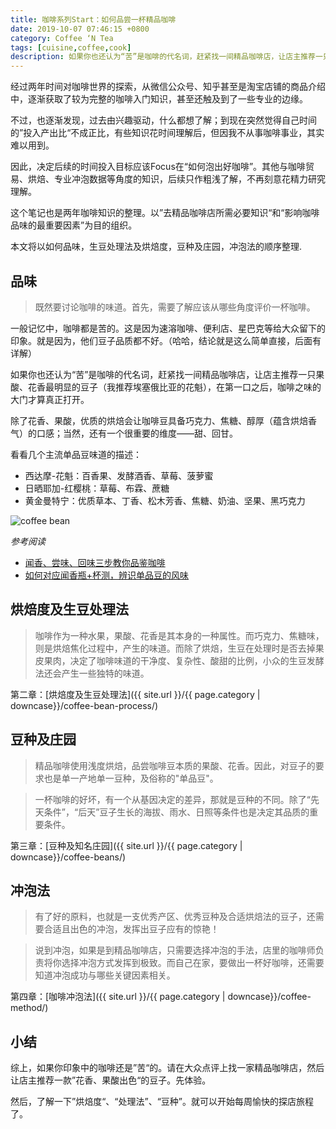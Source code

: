 ```yaml
---
title: 咖啡系列Start：如何品尝一杯精品咖啡
date: 2019-10-07 07:46:15 +0800
category: Coffee ‘N Tea
tags: [cuisine,coffee,cook]
description: 如果你也还认为“苦”是咖啡的代名词，赶紧找一间精品咖啡店，让店主推荐一只果酸、花香最明显的豆子（我推荐埃塞俄比亚的花魁），在第一口之后，咖啡之味的大门才算真正打开。
---
```


经过两年时间对咖啡世界的探索，从微信公众号、知乎甚至是淘宝店铺的商品介绍中，逐渐获取了较为完整的咖啡入门知识，甚至还触及到了一些专业的边缘。

不过，也逐渐发现，过去由兴趣驱动，什么都想了解；到现在突然觉得自己时间的”投入产出比“不成正比，有些知识花时间理解后，但因我不从事咖啡事业，其实难以用到。

因此，决定后续的时间投入目标应该Focus在“如何泡出好咖啡”。其他与咖啡贸易、烘焙、专业冲泡数据等角度的知识，后续只作粗浅了解，不再刻意花精力研究理解。

这个笔记也是两年咖啡知识的整理。以”去精品咖啡店所需必要知识“和“影响咖啡品味的最重要因素”为目的组织。

本文将以如何品味，生豆处理法及烘焙度，豆种及庄园，冲泡法的顺序整理.

## 品味

> 既然要讨论咖啡的味道。首先，需要了解应该从哪些角度评价一杯咖啡。

一般记忆中，咖啡都是苦的。这是因为速溶咖啡、便利店、星巴克等给大众留下的印象。就是因为，他们豆子品质都不好。（哈哈，结论就是这么简单直接，后面有详解）

如果你也还认为“苦”是咖啡的代名词，赶紧找一间精品咖啡店，让店主推荐一只果酸、花香最明显的豆子（我推荐埃塞俄比亚的花魁），在第一口之后，咖啡之味的大门才算真正打开。

除了花香、果酸，优质的烘焙会让咖啡豆具备巧克力、焦糖、醇厚（蕴含烘焙香气）的口感；当然，还有一个很重要的维度——甜、回甘。

看看几个主流单品豆味道的描述：
* 西达摩-花魁：百香果、发酵酒香、草莓、菠萝蜜
* 日晒耶加-红樱桃：草莓、布霖、蔗糖
* 黄金曼特宁：优质草本、丁香、松木芳香、焦糖、奶油、坚果、黑巧克力

![coffee bean](
https://chenblog.oss-cn-hongkong.aliyuncs.com/coffee/pic8.jpg)

*参考阅读*
* [闻香、尝味、回味三步教你品鉴咖啡](https://mp.weixin.qq.com/s?__biz=MzA4MjQwMjcxMw==&mid=2654795091&idx=3&sn=fdaff2fcd4d1255e51052a493e30563b&chksm=844e19a5b33990b3f9b3dd1ebf26090fe719908c308a677b3e0c7dcb5b2449267138cef45ef4&mpshare=1&scene=1&srcid=&sharer_sharetime=1570932219392&sharer_shareid=32cb5ecf20d7cf40d0444448d940c526#rd)
* [如何对应闻香瓶+杯测，辨识单品豆的风味](https://mp.weixin.qq.com/s?__biz=MzA4MjQwMjcxMw==&mid=2654795996&idx=3&sn=c7439972e11b556235a8e88767a62258&chksm=844e142ab3399d3c6730dc39e5c7c4e1511bed9c6d98d563ec45612e1f71aea8f0be55bfb938&mpshare=1&scene=1&srcid=1013AgEvmzKIbWSbKOYepX4j&sharer_sharetime=1570897618118&sharer_shareid=32cb5ecf20d7cf40d0444448d940c526#rd)

## 烘焙度及生豆处理法

> 咖啡作为一种水果，果酸、花香是其本身的一种属性。而巧克力、焦糖味，则是烘焙焦化过程中，产生的味道。而除了烘焙，生豆在处理时是否去掉果皮果肉，决定了咖啡味道的干净度、复杂性、酸甜的比例，小众的生豆发酵法还会产生一些独特的味道。

第二章：[烘焙度及生豆处理法]({{ site.url }}/{{ page.category | downcase}}/coffee-bean-process/)

## 豆种及庄园

> 精品咖啡使用浅度烘焙，品尝咖啡豆本质的果酸、花香。因此，对豆子的要求也是单一产地单一豆种，及俗称的"单品豆"。

> 一杯咖啡的好坏，有一个从基因决定的差异，那就是豆种的不同。除了“先天条件”，“后天”豆子生长的海拔、雨水、日照等条件也是决定其品质的重要条件。

第三章：[豆种及知名庄园]({{ site.url }}/{{ page.category | downcase}}/coffee-beans/)

## 冲泡法

> 有了好的原料，也就是一支优秀产区、优秀豆种及合适烘焙法的豆子，还需要合适且出色的冲泡，发挥出豆子应有的惊艳！

> 说到冲泡，如果是到精品咖啡店，只需要选择冲泡的手法，店里的咖啡师负责将你选择冲泡方式发挥到极致。而自己在家，要做出一杯好咖啡，还需要知道冲泡成功与哪些关键因素相关。

第四章：[咖啡冲泡法]({{ site.url }}/{{ page.category | downcase}}/coffee-method/)

## 小结

综上，如果你印象中的咖啡还是”苦“的。请在大众点评上找一家精品咖啡店，然后让店主推荐一款”花香、果酸出色“的豆子。先体验。

然后，了解一下”烘焙度“、“处理法”、“豆种”。就可以开始每周愉快的探店旅程了。
